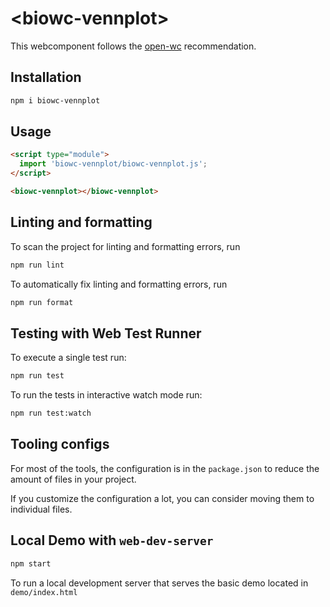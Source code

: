# \<biowc-vennplot>

This webcomponent follows the [open-wc](https://github.com/open-wc/open-wc) recommendation.

## Installation

```bash
npm i biowc-vennplot
```

## Usage

```html
<script type="module">
  import 'biowc-vennplot/biowc-vennplot.js';
</script>

<biowc-vennplot></biowc-vennplot>
```

## Linting and formatting

To scan the project for linting and formatting errors, run

```bash
npm run lint
```

To automatically fix linting and formatting errors, run

```bash
npm run format
```

## Testing with Web Test Runner

To execute a single test run:

```bash
npm run test
```

To run the tests in interactive watch mode run:

```bash
npm run test:watch
```


## Tooling configs

For most of the tools, the configuration is in the `package.json` to reduce the amount of files in your project.

If you customize the configuration a lot, you can consider moving them to individual files.

## Local Demo with `web-dev-server`

```bash
npm start
```

To run a local development server that serves the basic demo located in `demo/index.html`
